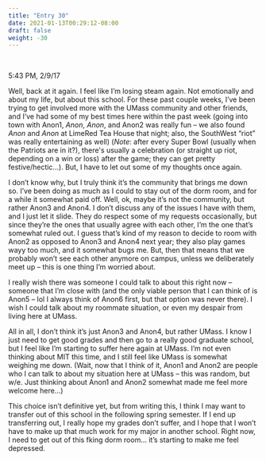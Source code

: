 ```yaml
---
title: "Entry 30"
date: 2021-01-13T00:29:12-08:00
draft: false
weight: -30
---
```


<br />

5:43 PM, 2/9/17

Well, back at it again. I feel like I’m losing steam again. Not emotionally and about my life, but about this school. For these past couple weeks, I’ve been trying to get involved more with the UMass community and other friends, and I’ve had some of my best times here within the past week (going into town with Anon1, *Anon*, *Anon*, and Anon2 was really fun – we also found *Anon* and *Anon* at LimeRed Tea House that night; also, the SouthWest “riot” was really entertaining as well) (*Note*: after every Super Bowl (usually when the Patriots are in it?), there's usually a celebration (or straight up riot, depending on a win or loss) after the game; they can get pretty festive/hectic...). But, I have to let out some of my thoughts once again.

I don’t know why, but I truly think it’s the community that brings me down so. I’ve been doing as much as I could to stay out of the dorm room, and for a while it somewhat paid off. Well, ok, maybe it’s not the community, but rather Anon3 and Anon4. I don’t discuss any of the issues I have with them, and I just let it slide. They do respect some of my requests occasionally, but since they’re the ones that usually agree with each other, I’m the one that’s somewhat ruled out. I guess that’s kind of my reason to decide to room with Anon2 as opposed to Anon3 and Anon4 next year; they also play games wayy too much, and it somewhat bugs me. But, then that means that we probably won’t see each other anymore on campus, unless we deliberately meet up – this is one thing I’m worried about.

I really wish there was someone I could talk to about this right now – someone that I’m close with (and the only viable person that I can think of is Anon5 – lol I always think of Anon6 first, but that option was never there). I wish I could talk about my roommate situation, or even my despair from living here at UMass.

All in all, I don’t think it’s just Anon3 and Anon4, but rather UMass. I know I just need to get good grades and then go to a really good graduate school, but I feel like I’m starting to suffer here again at UMass. I’m not even thinking about MIT this time, and I still feel like UMass is somewhat weighing me down. (Wait, now that I think of it, Anon1 and Anon2 are people who I can talk to about my situation here at UMass – this was random, but w/e. Just thinking about Anon1 and Anon2 somewhat made me feel more welcome here…)

This choice isn’t definitive yet, but from writing this, I think I may want to transfer out of this school in the following spring semester. If I end up transferring out, I really hope my grades don’t suffer, and I hope that I won’t have to make up that much work for my major in another school. Right now, I need to get out of this fking dorm room… it’s starting to make me feel depressed.
